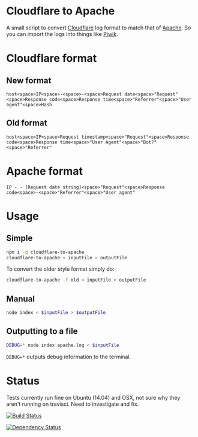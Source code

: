 Cloudflare to Apache
=====================

A small script to convert [Cloudflare](http://www.cloudflare.com) log format to match that of [Apache](http://httpd.apache.org). So you can import the logs into things like [Piwik](http://piwik.org).

# Cloudflare format


## New format

```
host<space>IP<space>-<space>-<space>Request date<space>"Request"<space>Response code<space>Response time<space>"Referrer"<space>"User agent"<space>Hash
```

## Old format

```
host<space>IP<space>Request timestamp<space>"Request"<space>Response code<space>Response time<space>"User Agent"<space>"Bot?"<space>"Referrer"
```

# Apache format

```
IP - - [Request date string]<space>"Request"<space>Response code<space>-<space>"Referrer"<space>"User agent"
```

# Usage

## Simple 

```bash
npm i -g cloudflare-to-apache
cloudflare-to-apache < inputFile > outputFile
```

To convert the older style format simply do:

```bash
cloudflare-to-apache -f old < inputFile > outputFile
```

## Manual

```bash
node index < $inputFile > $outputFile
```

## Outputting to a file

```bash
DEBUG=* node index apache.log < $inputFile
```

`DEBUG=*` outputs debug information to the terminal.

# Status

Tests currently run fine on Ubuntu (14.04) and OSX, not sure why they aren't running on travisci. Need to investigate and fix.

[![Build Status](https://secure.travis-ci.org/surevine/cloudflare-to-apache.svg)](http://travis-ci.org/surevine/cloudflare-to-apache)

[![Dependency Status](https://david-dm.org/surevine/cloudflare-to-apache.svg)](https://david-dm.org/surevine/cloudflare-to-apache)
